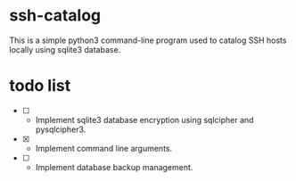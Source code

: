 # ssh-catalog
This is a simple python3 command-line program used to catalog SSH hosts locally using sqlite3 database.

# todo list
* [ ] - Implement sqlite3 database encryption using sqlcipher and pysqlcipher3. 
* [X] - Implement command line arguments.
* [ ] - Implement database backup management. 

